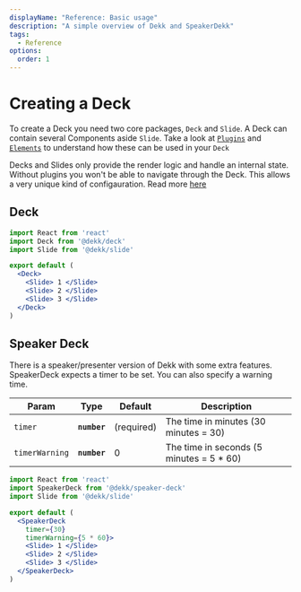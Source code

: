 ```yaml
---
displayName: "Reference: Basic usage"
description: "A simple overview of Dekk and SpeakerDekk"
tags: 
  - Reference
options:
  order: 1
---
```



# Creating a Deck

To create a Deck you need two core packages, `Deck` and `Slide`.
A Deck can contain several Components aside `Slide`. Take a look at
[`Plugins`](plugins.html) and [`Elements`](static-elements.html)
to understand how these can be used in your
`Deck`

Decks and Slides only provide the render logic and handle an internal
state. Without plugins you won't be able to navigate through the Deck.
This allows a very unique kind of configauration.
Read more [here](plugins.html)

## Deck

```jsx
import React from 'react'
import Deck from '@dekk/deck'
import Slide from '@dekk/slide'

export default (
  <Deck>
    <Slide> 1 </Slide>
    <Slide> 2 </Slide>
    <Slide> 3 </Slide>
  </Deck>
)
```

## Speaker Deck

There is a speaker/presenter version of Dekk with some extra features.
SpeakerDeck expects a timer to be set. You can also specify a warning time.


| Param          | Type         | Default          | Description |
|----------------|--------------|------------------|-------------|
| `timer`        | **`number`** | (required)       | The time in minutes (30 minutes = 30) |
| `timerWarning` | **`number`** | 0                | The time in seconds (5 minutes = 5 * 60) |


```jsx
import React from 'react'
import SpeakerDeck from '@dekk/speaker-deck'
import Slide from '@dekk/slide'

export default (
  <SpeakerDeck
    timer={30}
    timerWarning={5 * 60}>
    <Slide> 1 </Slide>
    <Slide> 2 </Slide>
    <Slide> 3 </Slide>
  </SpeakerDeck>
)
```
